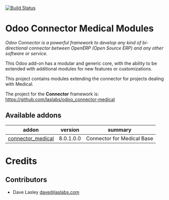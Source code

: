 [![Build Status](https://travis-ci.org/laslabs/odoo_connector-medical.svg?branch=8.0)](https://travis-ci.org/laslabs/odoo_connector-medical)

Odoo Connector Medical Modules
==============================

*Odoo Connector is a powerful framework to develop any kind of bi-directional connector between OpenERP (Open Source ERP) and any other software or service.*

This Odoo add-on has a modular and generic core, with the ability to be extended with additional modules for new features or customizations.

This project contains modules extending the connector for projects dealing with Medical.

The project for the **Connector** framework is: https://github.com/laslabs/odoo_connector-medical

[//]: # (addons)
Available addons
----------------
addon | version | summary
--- | --- | ---
[connector_medical](connector_medical/) | 8.0.1.0.0 | Connector for Medical Base

[//]: # (end addons)

Credits
=======

Contributors
------------

* Dave Lasley <dave@laslabs.com>
